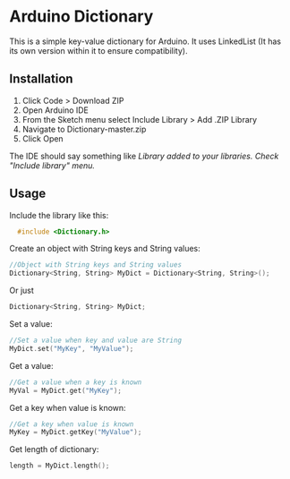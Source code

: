 # Arduino Dictionary

This is a simple key-value dictionary for Arduino. It uses LinkedList (It has its own version within it to ensure compatibility).

## Installation
1. Click Code > Download ZIP
2. Open Arduino IDE
3. From the Sketch menu select Include Library > Add .ZIP Library
4. Navigate to Dictionary-master.zip
5. Click Open

  The IDE should say something like *Library added to your libraries. Check "Include library" menu.*

## Usage
  Include the library like this:

```cpp
  #include <Dictionary.h>
```
Create an object with String keys and String values:

 ```cpp
 //Object with String keys and String values
 Dictionary<String, String> MyDict = Dictionary<String, String>();
 ```
 Or just
 ```cpp
 Dictionary<String, String> MyDict;
 ```
 Set a value:
 ```cpp
 //Set a value when key and value are String
 MyDict.set("MyKey", "MyValue");
 ```
 
 Get a value:
 ```cpp
 //Get a value when a key is known
 MyVal = MyDict.get("MyKey");
 ```
 
 Get a key when value is known:
 ```cpp
 //Get a key when value is known
 MyKey = MyDict.getKey("MyValue");
 ```
 
 Get length of dictionary:
 ```cpp
 length = MyDict.length();
 ```
